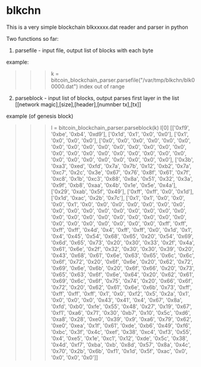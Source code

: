 # blkchn
This is a very simple blockchain blkxxxxx.dat reader and parser in python


Two functions so far:

1. parsefile - input file, output list of blocks with each byte

example:

>>> k = bitcoin_blockchain_parser.parsefile("/var/tmp/blkchn/blk00000.dat")
index out of range

2. parseblock - input list of blocks, output parses first layer in the list [[network magic],[size],[header],[numnber tx],[tx]]

example (of genesis block)

>>> l = bitcoin_blockchain_parser.parseblock(k)
>>> l[0]
[['0xf9', '0xbe', '0xb4', '0xd9'], ['0x1d', '0x1', '0x0', '0x0'], ['0x1', '0x0', '0x0', '0x0'], ['0x0', '0x0', '0x0', '0x0', '0x0', '0x0', '0x0', '0x0', '0x0', '0x0', '0x0', '0x0', '0x0', '0x0', '0x0', '0x0', '0x0', '0x0', '0x0', '0x0', '0x0', '0x0', '0x0', '0x0', '0x0', '0x0', '0x0', '0x0', '0x0', '0x0', '0x0', '0x0'], ['0x3b', '0xa3', '0xed', '0xfd', '0x7a', '0x7b', '0x12', '0xb2', '0x7a', '0xc7', '0x2c', '0x3e', '0x67', '0x76', '0x8f', '0x61', '0x7f', '0xc8', '0x1b', '0xc3', '0x88', '0x8a', '0x51', '0x32', '0x3a', '0x9f', '0xb8', '0xaa', '0x4b', '0x1e', '0x5e', '0x4a'], ['0x29', '0xab', '0x5f', '0x49'], ['0xff', '0xff', '0x0', '0x1d'], ['0x1d', '0xac', '0x2b', '0x7c'], ['0x1', '0x1', '0x0', '0x0', '0x0', '0x1', '0x0', '0x0', '0x0', '0x0', '0x0', '0x0', '0x0', '0x0', '0x0', '0x0', '0x0', '0x0', '0x0', '0x0', '0x0', '0x0', '0x0', '0x0', '0x0', '0x0', '0x0', '0x0', '0x0', '0x0', '0x0', '0x0', '0x0', '0x0', '0x0', '0x0', '0x0', '0x0', '0xff', '0xff', '0xff', '0xff', '0x4d', '0x4', '0xff', '0xff', '0x0', '0x1d', '0x1', '0x4', '0x45', '0x54', '0x68', '0x65', '0x20', '0x54', '0x69', '0x6d', '0x65', '0x73', '0x20', '0x30', '0x33', '0x2f', '0x4a', '0x61', '0x6e', '0x2f', '0x32', '0x30', '0x30', '0x39', '0x20', '0x43', '0x68', '0x61', '0x6e', '0x63', '0x65', '0x6c', '0x6c', '0x6f', '0x72', '0x20', '0x6f', '0x6e', '0x20', '0x62', '0x72', '0x69', '0x6e', '0x6b', '0x20', '0x6f', '0x66', '0x20', '0x73', '0x65', '0x63', '0x6f', '0x6e', '0x64', '0x20', '0x62', '0x61', '0x69', '0x6c', '0x6f', '0x75', '0x74', '0x20', '0x66', '0x6f', '0x72', '0x20', '0x62', '0x61', '0x6e', '0x6b', '0x73', '0xff', '0xff', '0xff', '0xff', '0x1', '0x0', '0xf2', '0x5', '0x2a', '0x1', '0x0', '0x0', '0x0', '0x43', '0x41', '0x4', '0x67', '0x8a', '0xfd', '0xb0', '0xfe', '0x55', '0x48', '0x27', '0x19', '0x67', '0xf1', '0xa6', '0x71', '0x30', '0xb7', '0x10', '0x5c', '0xd6', '0xa8', '0x28', '0xe0', '0x39', '0x9', '0xa6', '0x79', '0x62', '0xe0', '0xea', '0x1f', '0x61', '0xde', '0xb6', '0x49', '0xf6', '0xbc', '0x3f', '0x4c', '0xef', '0x38', '0xc4', '0xf3', '0x55', '0x4', '0xe5', '0x1e', '0xc1', '0x12', '0xde', '0x5c', '0x38', '0x4d', '0xf7', '0xba', '0xb', '0x8d', '0x57', '0x8a', '0x4c', '0x70', '0x2b', '0x6b', '0xf1', '0x1d', '0x5f', '0xac', '0x0', '0x0', '0x0', '0x0']]

